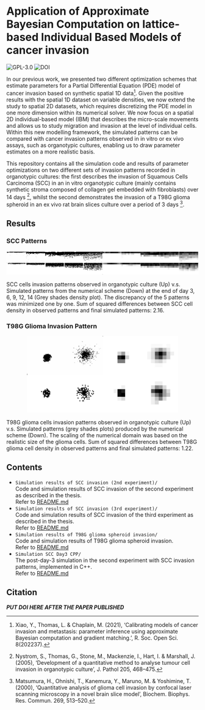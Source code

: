 # Application of Approximate Bayesian Computation on lattice-based Individual Based Models of cancer invasion

![GPL-3.0](https://img.shields.io/badge/license-GPL--3.0-green) ![DOI](https://img.shields.io/badge/DOI-Unpublished-blue)

In our previous work, we presented two different optimization schemes that estimate parameters for a Partial Differential Equation (PDE) model of cancer invasion based on synthetic spatial 1D data[^1]. Given the positive results with the spatial 1D dataset on variable densities, we now extend the study to spatial 2D datasets, which requires discretizing the PDE model in one more dimension within its numerical solver. We now focus on a spatial 2D individual-based model (IBM) that describes the micro-scale movements and allows us to study migration and invasion at the level of individual cells. Within this new modelling framework, the simulated patterns can be compared with cancer invasion patterns observed in in vitro or ex vivo assays, such as organotypic cultures, enabling us to draw parameter estimates on a more realistic basis. 

This repository contains all the simulation code and results of parameter optimizations on two different sets of invasion patterns recorded in organotypic cultures: the first describes the invasion of Squamous Cells Carcinoma (SCC) in an in vitro organotypic culture (mainly contains synthetic stroma composed of collagen gel embedded with fibroblasts) over 14 days [^2], whilst the second demonstrates the invasion of a T98G glioma spheroid in an ex vivo rat brain slices culture over a period of 3 days [^3].

[^1]: Xiao, Y., Thomas, L. & Chaplain, M. (2021), ‘Calibrating models of cancer invasion and metastasis: parameter inference using approximate Bayesian computation and gradient matching.’, R. Soc. Open Sci. 8(202237).
[^2]: Nystrom, S., Thomas, G., Stone, M., Mackenzie, I., Hart, I. & Marshall, J. (2005), ‘Development of a quantitative method to analyse tumour cell invasion in organotypic culture’, J. Pathol 205, 468–475.
[^3]: Matsumura, H., Ohnishi, T., Kanemura, Y., Maruno, M. & Yoshimine, T. (2000), ‘Quantitative analysis of glioma cell invasion by confocal laser scanning microscopy in a novel brain slice model’, Biochem. Biophys. Res. Commun. 269, 513–520.
[^4]: Xiao, Y., Thomas, L., Chaplain, MAJ. (2022), ‘Applications of likelihood-free parameter inference methods on numerical models of cancer invasion’, PhD thesis.


## Results

### SCC Patterns

![SCC_res](img/SCC_res.png)

SCC cells invasion patterns observed in organotypic culture (Up) v.s. Simulated patterns from the numerical scheme (Down) at the end of day 3, 6, 9, 12, 14 (Grey shades density plot). The discrepancy of the 5 patterns was minimized one by one. Sum of squared differences between SCC cell density in observed patterns and final simulated patterns: 2.16.

### T98G Glioma Invasion Pattern

<p align="center">
  <img src="img/T98g_res.png" alt="T98g_res" height="200" />
</p>

T98G glioma cells invasion patterns observed in organotypic culture (Up) v.s. Simulated patterns (grey shades plots) produced by the numerical scheme (Down). The scaling of the numerical domain was based on the realistic size of the glioma cells. Sum of squared differences between T98G glioma cell density in observed patterns and final simulated patterns: 1.22.

## Contents

- `Simulation results of SCC invasion (2nd experiment)/` </br>
  Code and simulation results of SCC invasion of the second experiment as described in the thesis. </br>
  Refer to [README.md](https://github.com/ycx12341/2D-sim-res/blob/main/Simulation%20results%20of%20SCC%20invasion%20(2nd%20experiment)/README.md)
- `Simulation results of SCC invasion (3rd experiment)/`</br>
  Code and simulation results of SCC invasion of the third experiment as described in the thesis.</br>
  Refer to [README.md](https://github.com/ycx12341/2D-sim-res/blob/main/Simulation%20results%20of%20SCC%20invasion%20(3rd%20experiment)/README.md)
- `Simulation results of T98G glioma spheroid invasion/`<br>
  Code and simulation results of T98G glioma spheroid invasion.</br>
  Refer to [README.md](https://github.com/ycx12341/2D-sim-res/blob/main/Simulation%20results%20of%20T98G%20glioma%20spheroid%20invasion/README.md)
- `Simulation SCC Day3 CPP/` </br>
  The post-day-3 simulation in the second experiment with SCC invasion patterns, implemented in C++.</br>
  Refer to [README.md](https://github.com/ycx12341/2D-sim-res/blob/main/Simulation%20SCC%20Day3%20CPP/README.md)

## Citation

***PUT DOI HERE AFTER THE PAPER PUBLISHED***

